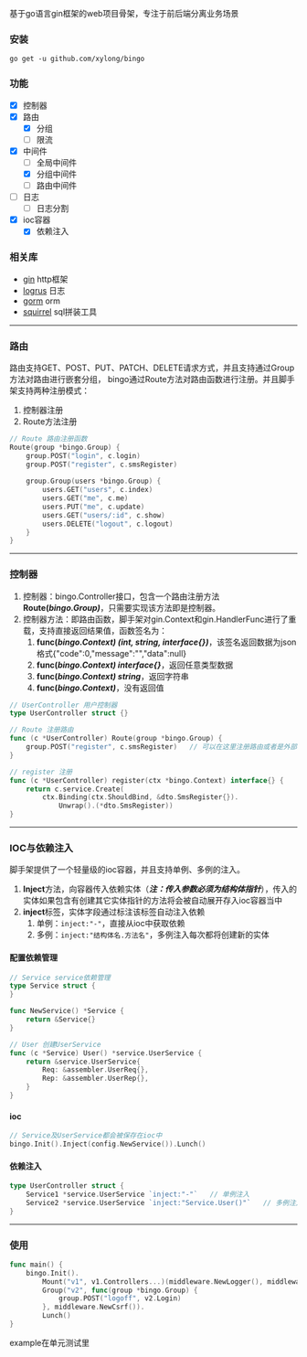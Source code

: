 基于go语言gin框架的web项目骨架，专注于前后端分离业务场景

### 安装
```
go get -u github.com/xylong/bingo
```

### 功能
- [x] 控制器
- [x] 路由
    - [x] 分组
    - [ ] 限流
- [x] 中间件
    - [ ] 全局中间件
    - [x] 分组中间件
    - [ ] 路由中间件
- [ ] 日志
    - [ ] 日志分割
- [x] ioc容器
    - [x] 依赖注入

### 相关库
- [gin](https://github.com/gin-gonic/gin) http框架
- [logrus](https://github.com/sirupsen/logrus) 日志
- [gorm](gorm.io/gorm) orm
- [squirrel](github.com/Masterminds/squirrel) sql拼装工具

****

### 路由
路由支持GET、POST、PUT、PATCH、DELETE请求方式，并且支持通过Group方法对路由进行嵌套分组， bingo通过Route方法对路由函数进行注册。并且脚手架支持两种注册模式：
1. 控制器注册
2. Route方法注册
```go
// Route 路由注册函数
Route(group *bingo.Group) {
    group.POST("login", c.login)
    group.POST("register", c.smsRegister)
	
    group.Group(users *bingo.Group) {
        users.GET("users", c.index)
        users.GET("me", c.me)
        users.PUT("me", c.update)
        users.GET("users/:id", c.show)
        users.DELETE("logout", c.logout)
    }
}
```

****

### 控制器
1. 控制器：bingo.Controller接口，包含一个路由注册方法**Route(*bingo.Group)***，只需要实现该方法即是控制器。
2. 控制器方法：即路由函数，脚手架对gin.Context和gin.HandlerFunc进行了重载，支持直接返回结果值，函数签名为：
   1. **func(*bingo.Context) (int, string, interface{})***，该签名返回数据为json格式{"code":0,"message":"","data":null}
   2. **func(*bingo.Context) interface{}***，返回任意类型数据
   3. **func(*bingo.Context) string***，返回字符串
   4. **func(*bingo.Context)***，没有返回值
```go
// UserController 用户控制器
type UserController struct {}

// Route 注册路由
func (c *UserController) Route(group *bingo.Group) {
	group.POST("register", c.smsRegister)   // 可以在这里注册路由或者是外部注册路由
}

// register 注册
func (c *UserController) register(ctx *bingo.Context) interface{} {
	return c.service.Create(
		ctx.Binding(ctx.ShouldBind, &dto.SmsRegister{}).
			Unwrap().(*dto.SmsRegister))
}
```

****

### IOC与依赖注入
脚手架提供了一个轻量级的ioc容器，并且支持单例、多例的注入。
1. **Inject**方法，向容器传入依赖实体（***注：传入参数必须为结构体指针***），传入的实体如果包含有创建其它实体指针的方法将会被自动展开存入ioc容器当中
2. **inject**标签，实体字段通过标注该标签自动注入依赖
   1. 单例：`inject:"-"`，直接从ioc中获取依赖
   2. 多例：`inject:"结构体名.方法名"`，多例注入每次都将创建新的实体

#### 配置依赖管理
```go
// Service service依赖管理
type Service struct {
}

func NewService() *Service {
    return &Service{}
}

// User 创建UserService
func (c *Service) User() *service.UserService {
    return &service.UserService{
        Req: &assembler.UserReq{},
        Rep: &assembler.UserRep{},
    }
}
```
#### ioc
```go
// Service及UserService都会被保存在ioc中
bingo.Init().Inject(config.NewService()).Lunch()
```
#### 依赖注入
```go
type UserController struct {
    Service1 *service.UserService `inject:"-"`   // 单例注入
    Service2 *service.UserService `inject:"Service.User()"`   // 多例注入
}
```

****

### 使用
```go
func main() {
	bingo.Init().
		Mount("v1", v1.Controllers...)(middleware.NewLogger(), middleware.NewValidate()).
        Group("v2", func(group *bingo.Group) {
            group.POST("logoff", v2.Login)
        }, middleware.NewCsrf()).
		Lunch()
}
```
example在单元测试里

